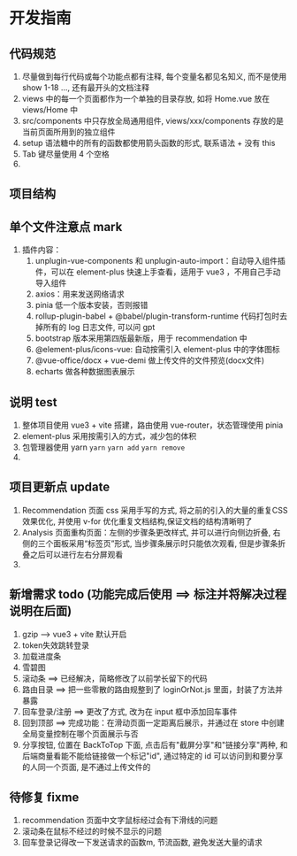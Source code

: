 # 开发指南

## 代码规范
1. 尽量做到每行代码或每个功能点都有注释, 每个变量名都见名知义, 而不是使用 show 1-18 ..., 还有最开头的文档注释
2. views 中的每一个页面都作为一个单独的目录存放, 如将 Home.vue 放在 views/Home 中
3. src/components 中只存放全局通用组件, views/xxx/components 存放的是当前页面所用到的独立组件
4. setup 语法糖中的所有的函数都使用箭头函数的形式, 联系语法 + 没有 this
5. Tab 键尽量使用 4 个空格
6. 

## 项目结构


## 单个文件注意点 mark
1. 插件内容：
   1. unplugin-vue-components 和 unplugin-auto-import：自动导入组件插件，可以在 element-plus 快速上手查看，适用于 vue3 ，不用自己手动导入组件
   2. axios：用来发送网络请求
   3. pinia 低一个版本安装，否则报错
   4. rollup-plugin-babel + @babel/plugin-transform-runtime 代码打包时去掉所有的 log 日志文件, 可以问 gpt
   5. bootstrap 版本采用第四版最新版，用于 recommendation 中
   6. @element-plus/icons-vue: 自动按需引入 element-plus 中的字体图标
   7. @vue-office/docx + vue-demi 做上传文件的文件预览(docx文件)
   8. echarts 做各种数据图表展示
   

## 说明 test
1. 整体项目使用 vue3 + vite 搭建，路由使用 vue-router，状态管理使用 pinia
2. element-plus 采用按需引入的方式，减少包的体积
3. 包管理器使用 yarn `yarn` `yarn add` `yarn remove`
4. 

## 项目更新点 update
1. Recommendation 页面 css 采用手写的方式, 将之前的引入的大量的重复CSS效果优化, 并使用 v-for 优化重复文档结构,保证文档的结构清晰明了
2. Analysis 页面重构页面：左侧的步骤条更改样式, 并可以进行向侧边折叠, 右侧的三个面板采用“标签页”形式, 当步骤条展示时只能依次观看, 但是步骤条折叠之后可以进行左右分屏观看
3. 

## 新增需求 todo (功能完成后使用 ==> 标注并将解决过程说明在后面)
1. gzip --> vue3 + vite 默认开启
2. token失效跳转登录
3. 加载进度条
4. 雪碧图
5. 滚动条 ==> 已经解决，简略修改了以前学长留下的代码
6. 路由目录 ==> 把一些零散的路由规整到了 loginOrNot.js 里面，封装了方法并暴露
7. 回车登录/注册 ==> 更改了方式, 改为在 input 框中添加回车事件
8. 回到顶部  ==> 完成功能：在滑动页面一定距离后展示，并通过在 store 中创建全局变量控制在哪个页面展示与否
9. 分享按钮, 位置在 BackToTop 下面, 点击后有"截屏分享"和"链接分享"两种, 和后端商量看能不能给链接做一个标记"id", 通过特定的 id 可以访问到和要分享的人同一个页面, 是不通过上传文件的


## 待修复 fixme
1. recommendation 页面中文字鼠标经过会有下滑线的问题
2. 滚动条在鼠标不经过的时候不显示的问题
3. 回车登录记得改一下发送请求的函数m, 节流函数, 避免发送大量的请求
